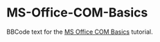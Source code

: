 # MS-Office-COM-Basics
BBCode text for the [MS Office COM Basics](https://autohotkey.com/boards/viewtopic.php?f=7&t=8978) tutorial.
